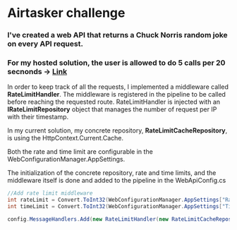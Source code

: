 # Airtasker challenge

### I've created a web API that returns a Chuck Norris random joke on every API request.
### For my hosted solution, the user is allowed to do 5 calls per 20 secnonds -> [Link](http://airtaskerchallengeratelimiter-wolfenfeld.us-east-2.elasticbeanstalk.com/)

In order to keep track of all the requests, I implemented a middleware called **RateLimitHandler**.
The middleware is registered in the pipeline to be called before reaching the requested route. 
RateLimitHandler is injected with an **IRateLimitRepository** object that manages the number of request per IP with their timestamp.

In my current solution, my concrete repository, **RateLimitCacheRepository**, is using the HttpContext.Current.Cache.

Both the rate and time limit are configurable in the WebConfigurationManager.AppSettings.

The initialization of the concrete repository, rate and time limits, and the middleware itself is done and added to the pipeline in the WebApiConfig.cs

```csharp
//Add rate limit middleware
int rateLimit = Convert.ToInt32(WebConfigurationManager.AppSettings["RateLimit"]);
int timeLimit = Convert.ToInt32(WebConfigurationManager.AppSettings["TimeLimit"]);

config.MessageHandlers.Add(new RateLimitHandler(new RateLimitCacheRepository(rateLimit, timeLimit)));

```

